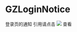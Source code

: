 # GZLoginNotice
登录页的通知
引用请点击 [![](https://www.jitpack.io/v/zhou1343949760/GZLoginNotice.svg)](https://www.jitpack.io/#zhou1343949760/GZLoginNotice) 查看
